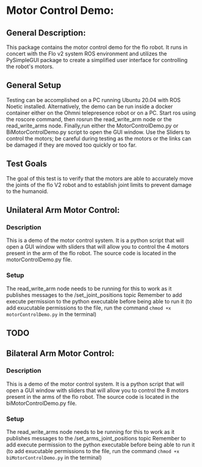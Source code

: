 # Motor Control Demo:

##  General Description:

This package contains the motor control demo for the flo robot. It runs in concert with the Flo v2 system ROS environment and utilizes the PySimpleGUI package to create a simplified user interface for controlling the robot's motors. 

 ## General Setup

Testing can be accomplished on a PC running Ubuntu 20.04 with ROS Noetic installed. Alternatively, the demo can be run inside a docker container either on the Ohmni telepresence robot or on a PC. Start ros using the roscore command, then rosrun the read_write_arm node or the read_write_arms node. Finally,run either the MotorControlDemo.py or BiMotorControlDemo.py script to open the GUI window. Use the Sliders to control the motors; be careful during testing as the motors or the links can be damaged if they are moved too quickly or too far. 

## Test Goals

The goal of this test is to verify that the motors are able to accurately move the joints of the flo V2 robot and to establish joint limits to prevent damage to the humanoid.

## Unilateral Arm Motor Control:

### Description

This is a demo of the motor control system. It is a python script that will open a GUI window with sliders that will allow you to control the 4 motors present in the arm of the flo robot. The source code is located in the motorControlDemo.py file. 

### Setup

The read_write_arm node needs to be running for this to work as it publishes messages to the /set_joint_positions topic
Remember to add execute permission to the python executable before being able to run it (to add exucutable permissions to the file, run the command `chmod +x motorControlDemo.py` in the terminal)


## TODO
## Bilateral Arm Motor Control:

### Description

This is a demo of the motor control system. It is a python script that will open a GUI window with sliders that will allow you to control the 8 motors present in the arms of the flo robot. The source code is located in the biMotorControlDemo.py file. 

### Setup

The read_write_arms node needs to be running for this to work as it publishes messages to the /set_arms_joint_positions topic
Remember to add execute permission to the python executable before being able to run it (to add exucutable permissions to the file, run the command `chmod +x biMotorControlDemo.py` in the terminal)